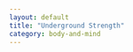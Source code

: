 ```yaml
---
layout: default
title: "Underground Strength"
category: body-and-mind
---
```


<script type="text/javascript" src="//ajax.googleapis.com/ajax/static/modules/gviz/1.0/chart.js"> {"dataSourceUrl":"//docs.google.com/spreadsheet/tq?key=0AnPgELYDfX7pdEhJdk1ycDA0TlJJaFljQkJfYlRPa2c&transpose=0&headers=1&range=A1%3AB100&gid=0&pub=1","options":{"vAxes":[{"useFormatFromData":true,"title":"Anzahl Schritte","minValue":null,"viewWindow":{"min":null,"max":null},"maxValue":null},{"useFormatFromData":true,"minValue":null,"viewWindow":{"min":null,"max":null},"maxValue":null}],"titleTextStyle":{"bold":true,"color":"#000","fontSize":16},"booleanRole":"certainty","title":"Schritte KW31","animation":{"duration":500},"legend":"none","hAxis":{"useFormatFromData":true,"title":"","minValue":null,"viewWindowMode":null,"viewWindow":null,"maxValue":null},"tooltip":{},"isStacked":false,"width":850,"height":320},"state":{},"view":{"columns":[{"calc":"stringify","type":"string","sourceColumn":0},1]},"isDefaultVisualization":true,"chartType":"ColumnChart","chartName":"Diagramm1"} </script>

<script type="text/javascript" src="//ajax.googleapis.com/ajax/static/modules/gviz/1.0/chart.js"> {"dataSourceUrl":"//docs.google.com/spreadsheet/tq?key=0AnPgELYDfX7pdEhJdk1ycDA0TlJJaFljQkJfYlRPa2c&transpose=0&headers=1&range=A1%3AC100&gid=1&pub=1","options":{"vAxes":[{"useFormatFromData":true,"title":null,"minValue":null,"viewWindow":{"min":null,"max":null},"maxValue":null},{"useFormatFromData":true,"minValue":null,"viewWindow":{"min":null,"max":null},"maxValue":null}],"titleTextStyle":{"bold":true,"color":"#000","fontSize":16},"booleanRole":"certainty","curveType":"","title":"Kalorienbilanz","animation":{"duration":0},"legend":"none","lineWidth":2,"hAxis":{"useFormatFromData":true,"minValue":null,"viewWindowMode":null,"viewWindow":null,"maxValue":null},"tooltip":{},"width":850,"height":320},"state":{},"view":{},"isDefaultVisualization":true,"chartType":"LineChart","chartName":"Diagramm2"} </script>

<script type="text/javascript" src="//ajax.googleapis.com/ajax/static/modules/gviz/1.0/chart.js"> {"dataSourceUrl":"//docs.google.com/spreadsheet/tq?key=0AnPgELYDfX7pdEhJdk1ycDA0TlJJaFljQkJfYlRPa2c&transpose=0&headers=1&range=A1%3AB100&gid=2&pub=1","options":{"vAxes":[{"useFormatFromData":true,"title":null,"minValue":null,"viewWindow":{"min":null,"max":null},"maxValue":null},{"useFormatFromData":true,"minValue":null,"viewWindow":{"min":null,"max":null},"maxValue":null}],"titleTextStyle":{"bold":true,"color":"#000","fontSize":16},"booleanRole":"certainty","title":"Gewicht","animation":{"duration":0},"legend":"none","hAxis":{"title":"","useFormatFromData":true,"minValue":null,"viewWindowMode":null,"viewWindow":null,"maxValue":null},"isStacked":false,"width":850,"height":320},"state":{},"view":{"columns":[{"calc":"stringify","type":"string","sourceColumn":0},1]},"isDefaultVisualization":true,"chartType":"ColumnChart","chartName":"Diagramm3"} </script>

